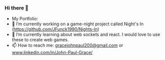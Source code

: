 ### Hi there 👋
- My Portfolio: 
- 🔭 I’m currently working on
  a game-night project called Night's In (https://github.com/JFunck1990/Nights-In)
- 🌱 I’m currently learning
  about web sockets and react. I would love to use these to create web games.
- 📫 How to reach me:
  gracejohnpaul200@gmail.com or www.linkedin.com/in/John-Paul-Grace/

<!--
**John-Paul-Grace/John-Paul-Grace** is a ✨ _special_ ✨ repository because its `README.md` (this file) appears on your GitHub profile.

Here are some ideas to get you started:

- 🔭 I’m currently working on ...
- 🌱 I’m currently learning ...
- 👯 I’m looking to collaborate on ...
- 🤔 I’m looking for help with ...
- 💬 Ask me about ...
- 📫 How to reach me: ...
- 😄 Pronouns: ...
- ⚡ Fun fact: ...
-->
